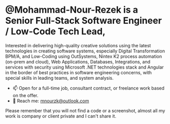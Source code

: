 # @Mohammad-Nour-Rezek is a Senior Full-Stack Software Engineer / Low-Code Tech Lead,
Interested in delivering high-quality creative solutions using the latest technologies in creating software systems, especially Digital Transformation BPM/A, and Low-Coding using OutSystems, Nintex K2 process automation (on-prem and cloud), Web Applications, Databases, Integrations, and services with security using Microsoft .NET technologies stack and Angular in the border of best practices in software engineering concerns, with special skills in leading teams, and system analysis.
- 📫 Open for a full-time job, consultant contract, or freelance work based on the offer.
- 👀 Reach me: mnourzk@outlook.com

Please remember that you will not find a code or a screenshot, almost all my work is company or client private and I can't share it.
<!---
Mohammad-Nour-Rezek/Mohammad-Nour-Rezek is a ✨ special ✨ repository because its `README.md` (this file) appears on your GitHub profile.
You can click the Preview link to take a look at your changes.

    👋 Hi, I’m @Mohammad-Nour-Rezek
    👀 I’m interested in Full stack engineering based on .net and security with react
    🌱 I’m currently learning asp.net core identity and react
    💞️ I’m looking to collaborate on identity server
    📫 How to reach me eng.m_nour@outlook.com


--->
